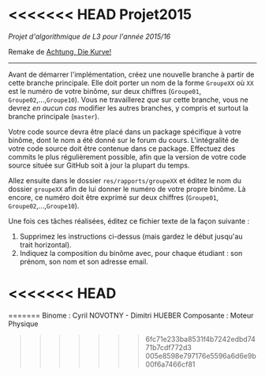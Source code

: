 <<<<<<< HEAD
Projet2015
=======
*Projet d'algorithmique de L3 pour l'année 2015/16*

Remake de [Achtung, Die Kurve!](https://en.wikipedia.org/wiki/Achtung,_die_Kurve!)

-----------------------------------------------------------------------

Avant de démarrer l'implémentation, créez une nouvelle branche à partir de cette branche principale. 
Elle doit porter un nom de la forme `GroupeXX` où `XX` est le numéro de votre binôme, sur deux chiffres (`Groupe01`, `Groupe02`,...,`Groupe10`). 
Vous ne travaillerez *que* sur cette branche, vous ne devrez *en aucun cas* modifier les autres branches, y compris et surtout la branche principale (`master`).

Votre code source devra être placé dans un package spécifique à votre binôme, dont le nom a été donné sur le forum du cours.
L'intégralité de votre code source doit être contenue dans ce package. Effectuez des commits le plus régulièrement possible,
afin que la version de votre code source située sur GitHub soit à jour la plupart du temps.

Allez ensuite dans le dossier `res/rapports/groupeXX` et éditez le nom du dossier `groupeXX` afin de lui donner le numéro de votre propre binôme. Là encore, ce numéro doit être exprimé sur deux chiffres (`Groupe01`, `Groupe02`,...,`Groupe10`).

Une fois ces tâches réalisées, éditez ce fichier texte de la façon suivante :
 1. Supprimez les instructions ci-dessus (mais gardez le début jusqu'au trait horizontal).
 2. Indiquez la composition du binôme avec, pour chaque étudiant : son prénom, son nom et son adresse email.

<<<<<<< HEAD
=======
=======
Binome : 
Cyril NOVOTNY - Dimitri HUEBER
Composante : Moteur Physique
>>>>>>> 6fc71e233ba8531f4b7242edbd7471b7cdf772d3
>>>>>>> 005e8598e797176e5596a6d6e9b00f6a7466cf81
